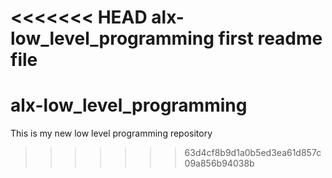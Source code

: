 <<<<<<< HEAD
alx-low_level_programming first readme file
=======
# alx-low_level_programming
This is my new low level programming repository 
>>>>>>> 63d4cf8b9d1a0b5ed3ea61d857c09a856b94038b

